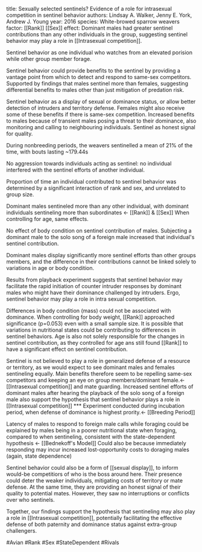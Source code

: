 title: Sexually selected sentinels? Evidence of a role for intrasexual competition in sentinel behavior
authors: Lindsay A. Walker, Jenny E. York, Andrew J. Young
year: 2016
species: White-browed sparrow weavers
factor: [[Rank]] [[Sex]]
effect: Dominant males had greater sentinel contributions than any other individuals in the group, suggesting sentinel behavior may play a role in [[Intrasexual competition]].

Sentinel behavior as one individual who watches from an elevated porision while other group member forage.

Sentinel behavior could provide benefits to the sentinel by providing a vantage point from which to detect and respond to same-sex competitors. Supported by findings that males sentinel more than females, suggesting differential benefits to males other than just mitigation of predation risk.

Sentinel behavior as a display of sexual or dominance status, or allow better detection of intruders and territory defense.
Females might also receive some of these benefits if there is same-sex competition.
Increased benefits to males because of transient males posing a threat to their dominance, also monitoring and calling to neighbouring individuals.
Sentinel as honest signal for quality.

During nonbreeding periods, the weavers sentinelled a mean of 21% of the time, with bouts lasting ~179.44s

No aggression towards individuals acting as sentinel: no individual interfered with the sentinel efforts of another individual.

Proportion of time an individual contributed to sentinel behavior was determined by a significant interaction of rank and sex, and unrelated to group size.

Dominant males sentineled more than any other individual, with dominant individuals sentineling more than subordinates <- [[Rank]] & [[Sex]]
When controlling for age, same effects.

No effect of body condition on sentinel contribution of males.
Subjecting a dominant male to the solo song of a foreign male increased that individual's sentinel contribution.

Dominant males display significantly more sentinel efforts than other groups members, and the difference in their contributions cannot be linked solely to variations in age or body condition.

Results from playback experiment suggests that sentinel behavior may facilitate the rapid initiation of counter intruder responses by dominant males who might have their dominance challenged by intruders. Ergo, sentinel behavior may play a role in intra sexual competition.

Differences in body condition (mass) could not be associated with dominance.
When controlling for body weight, [[Rank]] approached significance (p=0.053) even with a small sample size. It is possible that variations in nutritional states could be contributing to differences in sentinel behaviors.
Age is also not solely responsible for the changes in sentinel contribution, as they controlled for age ans still found [[Rank]] to have a significant effect on sentinel contribution.

Sentinel is not believed to play a role in generalized defense of a resource or territory, as we would expect to see dominant males and females sentineling equally. 
Main benefits therefore seem to be repelling same-sex competitors  and keeping an eye on group members/dominant female.<- [[Intrasexual competition]] and mate guarding.
Increased sentinel efforts of dominant males after hearing the playback of the solo song of a foreign male also support the hypothesis that sentinel behavior plays a role in [[Intrasexual competition]]
*** Experiment conducted during incubation period, when defense of dominance is highest prority.<- [[Breeding Period]]

Latency of males to respond to foreign male calls while foraging could be explained by males being in a poorer nutritional state when foraging, compared to when sentineling, consistent with the state-dependent hypothesis <- [[Bednekoff's Model]]
Could also be because immediately responding may incur increased lost-opportunity costs to doraging males (again, state dependence)

Sentinel behavior could also be a form of [[sexual display]], to inform would-be competitiors of who is the boss around here. Their presence could deter the weaker individuals, mitigating costs of territory or mate defense. At the same time, they are providing an honest signal of their quality to potential mates. However, they saw no interruptions or conflicts over who sentinels.

Together, our findings support the hypothesis that sentineling may also play a role in [[Intrasexual competition]], potentially facilitating the effective defense of both paternity and dominance status against extra-group challengers.


#Avian #Rank #Sex #StateDependent #Rivals 

